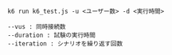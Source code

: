 

```k6
k6 run k6_test.js -u <ユーザー数> -d <実行時間>
```

```k6
--vus : 同時接続数
--duration : 試験の実行時間
--iteration : シナリオを繰り返す回数
```